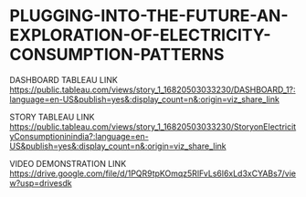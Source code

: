 # PLUGGING-INTO-THE-FUTURE-AN-EXPLORATION-OF-ELECTRICITY-CONSUMPTION-PATTERNS

DASHBOARD TABLEAU LINK https://public.tableau.com/views/story_1_16820503033230/DASHBOARD_1?:language=en-US&publish=yes&:display_count=n&:origin=viz_share_link

STORY TABLEAU LINK  https://public.tableau.com/views/story_1_16820503033230/StoryonElectricityConsumptioninindia?:language=en-US&publish=yes&:display_count=n&:origin=viz_share_link

VIDEO DEMONSTRATION LINK https://drive.google.com/file/d/1PQR9tpKOmqz5RlFvLs6l6xLd3xCYABs7/view?usp=drivesdk

